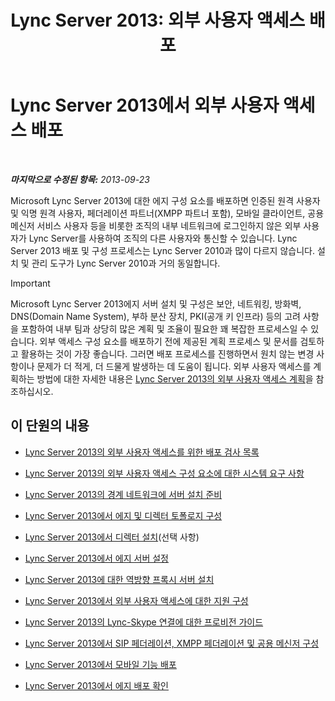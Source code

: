 ﻿---
title: 'Lync Server 2013: 외부 사용자 액세스 배포'
TOCTitle: 외부 사용자 액세스 배포
ms:assetid: d40c9574-c16b-4fe6-b848-21ae0b7e4f0e
ms:mtpsurl: https://technet.microsoft.com/ko-kr/library/Gg398918(v=OCS.15)
ms:contentKeyID: 49305147
ms.date: 08/24/2015
mtps_version: v=OCS.15
ms.translationtype: HT
---

# Lync Server 2013에서 외부 사용자 액세스 배포

 

_**마지막으로 수정된 항목:** 2013-09-23_

Microsoft Lync Server 2013에 대한 에지 구성 요소를 배포하면 인증된 원격 사용자 및 익명 원격 사용자, 페더레이션 파트너(XMPP 파트너 포함), 모바일 클라이언트, 공용 메신저 서비스 사용자 등을 비롯한 조직의 내부 네트워크에 로그인하지 않은 외부 사용자가 Lync Server를 사용하여 조직의 다른 사용자와 통신할 수 있습니다. Lync Server 2013 배포 및 구성 프로세스는 Lync Server 2010과 많이 다르지 않습니다. 설치 및 관리 도구가 Lync Server 2010과 거의 동일합니다.


> [!IMPORTANT]
> Microsoft Lync Server 2013에지 서버 설치 및 구성은 보안, 네트워킹, 방화벽, DNS(Domain Name System), 부하 분산 장치, PKI(공개 키 인프라) 등의 고려 사항을 포함하여 내부 팀과 상당히 많은 계획 및 조율이 필요한 꽤 복잡한 프로세스일 수 있습니다. 외부 액세스 구성 요소를 배포하기 전에 제공된 계획 프로세스 및 문서를 검토하고 활용하는 것이 가장 좋습니다. 그러면 배포 프로세스를 진행하면서 원치 않는 변경 사항이나 문제가 더 적게, 더 드물게 발생하는 데 도움이 됩니다. 외부 사용자 액세스를 계획하는 방법에 대한 자세한 내용은 <A href="lync-server-2013-planning-for-external-user-access.md">Lync Server 2013의 외부 사용자 액세스 계획</A>을 참조하십시오.



## 이 단원의 내용

  - [Lync Server 2013의 외부 사용자 액세스를 위한 배포 검사 목록](lync-server-2013-deployment-checklist-for-external-user-access.md)

  - [Lync Server 2013의 외부 사용자 액세스 구성 요소에 대한 시스템 요구 사항](lync-server-2013-system-requirements-for-external-user-access-components.md)

  - [Lync Server 2013의 경계 네트워크에 서버 설치 준비](lync-server-2013-preparing-for-installation-of-servers-in-the-perimeter-network.md)

  - [Lync Server 2013에서 에지 및 디렉터 토폴로지 구성](lync-server-2013-building-an-edge-and-director-topology.md)

  - [Lync Server 2013에서 디렉터 설치](lync-server-2013-setting-up-the-director.md)(선택 사항)

  - [Lync Server 2013에서 에지 서버 설정](lync-server-2013-setting-up-edge-servers.md)

  - [Lync Server 2013에 대한 역방향 프록시 서버 설치](lync-server-2013-setting-up-reverse-proxy-servers.md)

  - [Lync Server 2013에서 외부 사용자 액세스에 대한 지원 구성](lync-server-2013-configuring-support-for-external-user-access.md)

  - [Lync Server 2013의 Lync-Skype 연결에 대한 프로비전 가이드](lync-server-2013-provisioning-guide-for-lync-skype-connectivity.md)

  - [Lync Server 2013에서 SIP 페더레이션, XMPP 페더레이션 및 공용 메신저 구성](lync-server-2013-configuring-sip-federation-xmpp-federation-and-public-instant-messaging.md)

  - [Lync Server 2013에서 모바일 기능 배포](lync-server-2013-deploying-mobility.md)

  - [Lync Server 2013에서 에지 배포 확인](lync-server-2013-verifying-your-edge-deployment.md)

